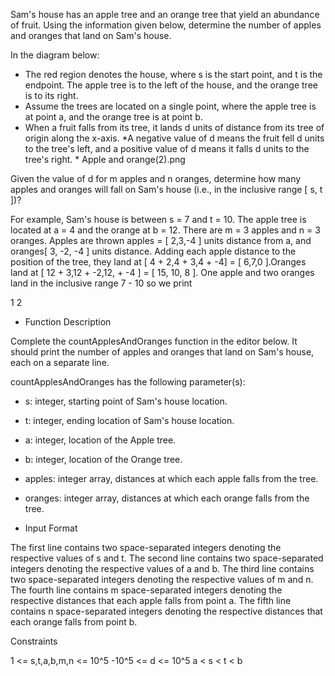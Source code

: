 Sam's house has an apple tree and an orange tree that yield an abundance of fruit. Using the information given below, determine the number of apples and oranges that land on Sam's house.

In the diagram below:

 - The red region denotes the house, where s is the start point, and t is the endpoint. The apple tree is to the left of the house, and the orange tree is to its right.
 - Assume the trees are located on a single point, where the apple tree is at point a, and the orange tree is at point b.
 - When a fruit falls from its tree, it lands d units of distance from its tree of origin along the x-axis. *A negative value of d means the fruit fell d units to the tree's left, and a positive value of d means it falls d units to the tree's right. *
Apple and orange(2).png

Given the value of d for m apples and n oranges, determine how many apples and oranges will fall on Sam's house (i.e., in the inclusive range [ s, t ])?

For example, Sam's house is between s = 7 and t = 10. The apple tree is located at a = 4 and the orange at b = 12. There are m = 3 apples and n = 3 oranges. Apples are thrown apples = [ 2,3,-4 ] units distance from a, and oranges[ 3, -2, -4 ] units distance. Adding each apple distance to the position of the tree, they land at [ 4 + 2,4 + 3,4 + -4] = [ 6,7,0 ].Oranges land at [ 12 + 3,12 + -2,12, + -4 ] = [ 15, 10, 8 ]. One apple and two oranges land in the inclusive range 7 - 10 so we print

1
2

- Function Description

Complete the countApplesAndOranges function in the editor below. It should print the number of apples and oranges that land on Sam's house, each on a separate line.

countApplesAndOranges has the following parameter(s):

 - s: integer, starting point of Sam's house location.
 - t: integer, ending location of Sam's house location.
 - a: integer, location of the Apple tree.
 - b: integer, location of the Orange tree.
 - apples: integer array, distances at which each apple falls from the tree.
 - oranges: integer array, distances at which each orange falls from the tree.

- Input Format

The first line contains two space-separated integers denoting the respective values of s and t.
The second line contains two space-separated integers denoting the respective values of a and b.
The third line contains two space-separated integers denoting the respective values of m and n.
The fourth line contains m space-separated integers denoting the respective distances that each apple falls from point a.
The fifth line contains n space-separated integers denoting the respective distances that each orange falls from point b.

Constraints

1 <= s,t,a,b,m,n <= 10^5
-10^5 <= d <= 10^5
a < s < t < b



